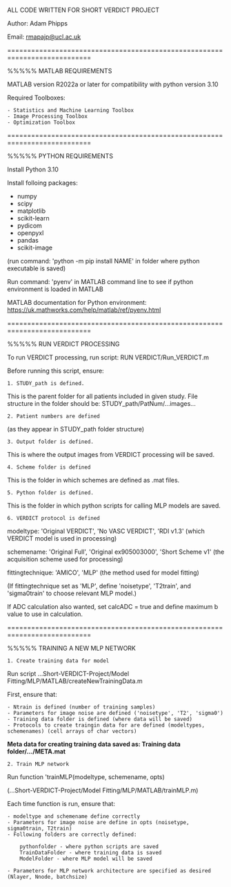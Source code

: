 ALL CODE WRITTEN FOR SHORT VERDICT PROJECT

Author: Adam Phipps

Email: rmapajp@ucl.ac.uk


===========================================================================

%%%%% MATLAB REQUIREMENTS

MATLAB version R2022a or later for compatibility with python version 3.10

Required Toolboxes:

    - Statistics and Machine Learning Toolbox
    - Image Processing Toolbox
    - Optimization Toolbox

===========================================================================

%%%%% PYTHON REQUIREMENTS

Install Python 3.10

Install folloing packages:
- numpy
- scipy
- matplotlib
- scikit-learn
- pydicom
- openpyxl
- pandas
- scikit-image

(run command: 'python -m pip install NAME' in folder where python executable is saved)

Run command: 'pyenv' in MATLAB command line to see if python environment is loaded in MATLAB

MATLAB documentation for Python environment: https://uk.mathworks.com/help/matlab/ref/pyenv.html

===========================================================================

%%%%% RUN VERDICT PROCESSING

To run VERDICT processing, run script: RUN VERDICT/Run_VERDICT.m

Before running this script, ensure:
    
    1. STUDY_path is defined. 

This is the parent folder for all patients included in given study. File structure in the folder
should be: STUDY_path/PatNum/...images...

    2. Patient numbers are defined 

(as they appear in STUDY_path folder structure)

    3. Output folder is defined. 

This is where the output images from VERDICT processing will be saved.

    4. Scheme folder is defined

This is the folder in which schemes are defined as .mat files. 

    5. Python folder is defined.

This is the folder in which python scripts for calling MLP models are saved.

    6. VERDICT protocol is defined

modeltype: 'Original VERDICT', 'No VASC VERDICT', 'RDI v1.3' (which VERDICT model is used in processing)

schemename: 'Original Full', 'Original ex905003000', 'Short Scheme v1' (the acquisition scheme used for processing)

fittingtechnique: 'AMICO', 'MLP' (the method used for model fitting)

(If fittingtechnique set as 'MLP', define 'noisetype', 'T2train', and 'sigma0train' to choose relevant MLP model.)

If ADC calculation also wanted, set calcADC = true and define maximum b value to use in calculation.

===========================================================================

%%%%% TRAINING A NEW MLP NETWORK

    1. Create training data for model

Run script ...Short-VERDICT-Project/Model Fitting/MLP/MATLAB/createNewTrainingData.m

First, ensure that:

    - Ntrain is defined (number of training samples)
    - Parameters for image noise are defined ('noisetype', 'T2', 'sigma0')
    - Training data folder is defined (where data will be saved)
    - Protocols to create traingin data for are defined (modeltypes, schemenames) (cell arrays of char vectors)

**Meta data for creating training data saved as: Training data folder/.../META.mat**


    2. Train MLP network

Run function 'trainMLP(modeltype, schemename, opts) 

(...Short-VERDICT-Project/Model Fitting/MLP/MATLAB/trainMLP.m)

Each time function is run, ensure that:

    - modeltype and schemename define correctly
    - Parameters for image noise are define in opts (noisetype, sigma0train, T2train)
    - Following folders are correctly defined:

        pythonfolder - where python scripts are saved
        TrainDataFolder - where training data is saved
        ModelFolder - where MLP model will be saved

    - Parameters for MLP network architecture are specified as desired (Nlayer, Nnode, batchsize)

